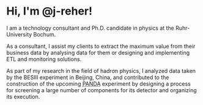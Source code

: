 # Hi, I'm @j-reher!

I am a technology consultant and Ph.D. candidate in physics at the Ruhr-University Bochum.

As a consultant, I assist my clients to extract the maximum value from their business data by analysing data for them or designing and implementing ETL and monitoring solutions.

As part of my research in the field of hadron physics, I analyzed data taken by the BESIII experiment in Beijing, China, and contributed to the construction of the upcoming <abbr title="(Anti-)Proton Annihilation in Darmstadt">PANDA</abbr> experiment by designing a process for screening a large number of components for its detector and organizing its execution.

<!---
- 👋 Hi, I’m @j-reher
- 👀 I’m interested in ...
- 🌱 I’m currently learning ...
- 💞️ I’m looking to collaborate on ...
- 📫 How to reach me ...

j-reher/j-reher is a ✨ special ✨ repository because its `README.md` (this file) appears on your GitHub profile.
You can click the Preview link to take a look at your changes.
--->
